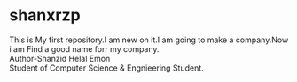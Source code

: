 # shanxrzp
This is My first repository.I am new on it.I am going to make a company.Now i am Find a good name forr my company.
<br>
Author-Shanzid Helal Emon
<br>
Student of Computer Science & Engnieering Student.
